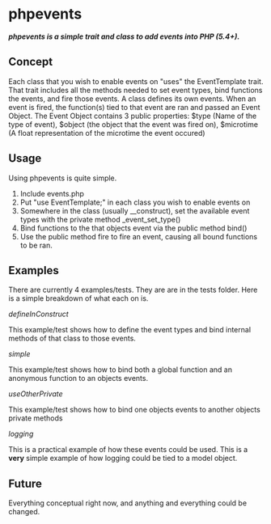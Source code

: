 phpevents
=========
***phpevents is a simple trait and class to add events into PHP (5.4+).***

Concept
-------

Each class that you wish to enable events on "uses" the EventTemplate trait. That trait includes all the methods needed to set event types, bind functions the events, and fire those events. A class defines its own events. When an event is fired, the function(s) tied to that event are ran and passed an Event Object. The Event Object contains 3 public properties: $type (Name of the type of event), $object (the object that the event was fired on), $microtime (A float representation of the microtime the event occured)

Usage
-----

Using phpevents is quite simple.

1. Include events.php
2. Put "use EventTemplate;" in each class you wish to enable events on
3. Somewhere in the class (usually __construct), set the available event types with the private method _event_set_type()
4. Bind functions to the that objects event via the public method bind()
5. Use the public method fire to fire an event, causing all bound functions to be ran.


Examples
--------

There are currently 4 examples/tests. They are are in the tests folder. Here is a simple breakdown of what each on is.

*defineInConstruct*

This example/test shows how to define the event types and bind internal methods of that class to those events.

*simple*

This example/test shows how to bind both a global function and an anonymous function to an objects events.

*useOtherPrivate*

This example/test shows how to bind one objects events to another objects private methods

*logging*

This is a practical example of how these events could be used. This is a **very** simple example of how logging could be tied to a model object. 


Future
------

Everything conceptual right now, and anything and everything could be changed.